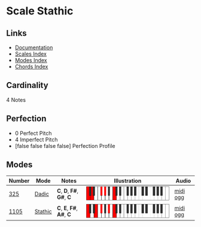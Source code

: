 # Scale Stathic

## Links

- [Documentation](index.md)
- [Scales Index](Scales.md)
- [Modes Index](Modes.md)
- [Chords Index](Chords.md)

## Cardinality

4 Notes

## Perfection

- 0 Perfect Pitch
- 4 Imperfect Pitch
- [false false false false] Perfection Profile

## Modes

| Number | Mode | Notes | Illustration | Audio |
|--------|------|-------|--------------|-------|
| [325](https://ianring.com/musictheory/scales/325) | [Dadic](ModeDadic.md) | **C**, **D**, **F#**, **G#**, **C** | ![CNaturalDadic](ModeCNaturalDadic.png) | [midi](ModeCNaturalDadic.mid) [ogg](ModeCNaturalDadic.ogg) | 
| [1105](https://ianring.com/musictheory/scales/1105) | [Stathic](ModeStathic.md) | **C**, **E**, **F#**, **A#**, **C** | ![CNaturalStathic](ModeCNaturalStathic.png) | [midi](ModeCNaturalStathic.mid) [ogg](ModeCNaturalStathic.ogg) | 
